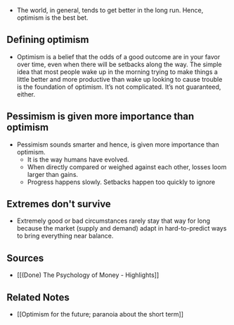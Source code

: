 - The world, in general, tends to get better in the long run. Hence, optimism is the best bet.

## Defining optimism
- Optimism is a belief that the odds of a good outcome are in your favor over time, even when there will be setbacks along the way. The simple idea that most people wake up in the morning trying to make things a little better and more productive than wake up looking to cause trouble is the foundation of optimism. It’s not complicated. It’s not guaranteed, either.

## Pessimism is given more importance than optimism
- Pessimism sounds smarter and hence, is given more importance than optimism.
	- It is the way humans have evolved.
	- When directly compared or weighed against each other, losses loom larger than gains.
	- Progress happens slowly. Setbacks happen too quickly to ignore

## Extremes don't survive
- Extremely good or bad circumstances rarely stay that way for long because the market (supply and demand) adapt in hard-to-predict ways to bring everything near balance.

## Sources
- [[(Done) The Psychology of Money - Highlights]]

## Related Notes
- [[Optimism for the future; paranoia about the short term]]